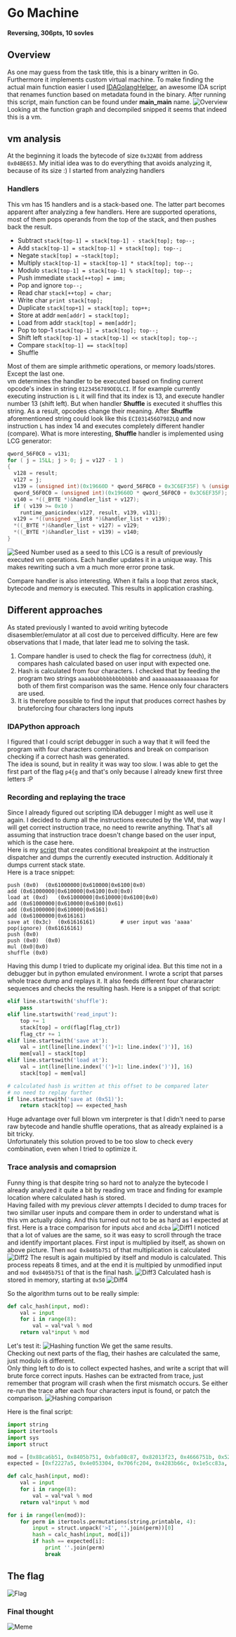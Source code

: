 Go Machine 
==========
#### Reversing, 306pts, 10 sovles

Overview
--------------------------------

As one may guess from the task title, this is a binary written in Go. Furthermore it implements custom virtual machine. To make finding the actual main function easier I used [IDAGolangHelper](https://github.com/sibears/IDAGolangHelper), an awesome IDA script that renames function based on metadata found in the binary. After running this script, main function can be found under **main_main** name.
![Overview](img/overview.PNG)
Looking at the function graph and decompiled snipped it seems that indeed this is a vm.

vm analysis
---------------------------
At the beginning it loads the bytecode of size `0x32ABE` from address `0x04BE653`. My initial idea was to do everything that avoids analyzing it, because of its size :) I started from analyzing handlers
### Handlers
This vm has 15 handlers and is a stack-based one. The latter part becomes apparent after analyzing a few handlers. Here are supported operations, most of them pops operands from the top of the stack, and then pushes back the result.

* Subtract `stack[top-1] = stack[top-1] - stack[top]; top--;`
* Add `stack[top-1] = stack[top-1] + stack[top]; top--;`
* Negate `stack[top] = ~stack[top];`
* Multiply `stack[top-1] = stack[top-1] * stack[top]; top--;`
* Modulo `stack[top-1] = stack[top-1] % stack[top]; top--;`
* Push immediate `stack[++top] = imm;`
* Pop and ignore `top--;`
* Read char `stack[++top] = char;`
* Write char `print stack[top];`
* Duplicate `stack[top+1] = stack[top]; top++;`
* Store at addr `mem[addr] = stack[top];`
* Load from addr `stack[top] = mem[addr];`
* Pop to top-1	`stack[top-1] = stack[top]; top--;`
* Shift left `stack[top-1] = stack[top-1] << stack[top]; top--;`
* Compare `stack[top-1] == stack[top]`
* Shuffle

Most of them are simple arithmetic operations, or memory loads/stores. Except the last one.  
vm determines the handler to be executed based on finding current opcode's index in string `0123456789OEQLCI`. If for example currently executing instruction is `L` it will find that its index is 13, and execute handler number 13 (shift left). But when handler **Shuffle** is executed it shuffles this string. As a result, opcodes change their meaning. After **Shuffle** aforementioned string could look like this `ECI031456O7982LQ` and now instruction `L` has index 14 and executes completely different handler (compare). What is more interesting,  **Shuffle** handler is implemented using LCG generator:

```c
qword_56F0C0 = v131;
for ( j = 15LL; j > 0; j = v127 - 1 )
{
  v128 = result;
  v127 = j;
  v139 = (unsigned int)(0x19660D * qword_56F0C0 + 0x3C6EF35F) % (unsigned __int64)j;
  qword_56F0C0 = (unsigned int)(0x19660D * qword_56F0C0 + 0x3C6EF35F);
  v140 = *((_BYTE *)&handler_list + v127);
  if ( v139 >= 0x10 )
    runtime_panicindex(v127, result, v139, v131);
  v129 = *((unsigned __int8 *)&handler_list + v139);
  *((_BYTE *)&handler_list + v127) = v129;
  *((_BYTE *)&handler_list + v139) = v140;
} 
```
![Seed](img/seed.png)
Number used as a seed to this LCG is a result of previously executed vm operations. Each handler updates it in a unique way. This makes rewriting such a vm a much more error prone task.

Compare handler is also interesting. When it fails a loop that zeros stack, bytecode and memory is executed. This results in application crashing.


Different approaches
---------------------
As stated previously I wanted to avoid writing bytecode disasembler/emulator at all cost due to perceived difficulty. Here are few observations that I made, that later lead me to solving the task.

1. Compare handler is used to check the flag for correctness (duh), it compares hash calculated based on user input with expected one.
2. Hash is calculated from four characters. I checked that by feeding the program two strings `aaaabbbbbbbbbbbbbbb` and `aaaaaaaaaaaaaaaaaa` for both of them first comparison was the same. Hence only four characters are used.
3. It is therefore possible to find the input that produces correct hashes by bruteforcing four characters long inputs

### IDAPython approach
I figured that I could script debugger in such a way that it will feed the program with four characters combinations and break on comparison checking if a correct hash was generated.  
The idea is sound, but in reality it was way too slow. I was able to get the first part of the flag `p4{g` and that's only because I already knew first three letters :P

### Recording and replaying the trace
Since I already figured out scripting IDA debugger I might as well use it again.
I decided to dump all the instructions executed by the VM, that way I will get correct instruction trace, no need to rewrite anything. That's all assuming that instruction trace doesn't change based on the user input, which is the case here.  
Here is my [script](dump_vm_trace.py) that creates conditional breakpoint at the instruction dispatcher and dumps the currently executed instruction. Additionaly it dumps current stack state.   
Here is a trace snippet:

```
push (0x0)	(0x61000000|0x610000|0x6100|0x0)
add	(0x61000000|0x610000|0x6100|0x0|0x0)
load at (0xd)	(0x61000000|0x610000|0x6100|0x0)
add	(0x61000000|0x610000|0x6100|0x61)
add	(0x61000000|0x610000|0x6161)
add	(0x61000000|0x616161)
save at (0x3c)	(0x61616161)        # user input was 'aaaa'
pop(ignore)	(0x61616161)
push (0x0)	
push (0x0)	(0x0)
mul	(0x0|0x0)
shuffle	(0x0)
```

Having this dump I tried to duplicate my original idea. But this time not in a debugger but in python emulated environment. I wrote a script that parses whole trace dump and replays it. It also feeds different four chararacter sequences and checks the resulting hash. Here is a snippet of that script:

```python
elif line.startswith('shuffle'):
	pass
elif line.startswith('read_input'):
	top += 1
	stack[top] = ord(flag[flag_ctr])
	flag_ctr += 1
elif line.startswith('save at'):
	val = int(line[line.index('(')+1: line.index(')')], 16) 
	mem[val] = stack[top]
elif line.startswith('load at'):
	val = int(line[line.index('(')+1: line.index(')')], 16) 
	stack[top] = mem[val]

# calculated hash is written at this offset to be compared later
# no need to replay further
if line.startswith('save at (0x51)'):
	return stack[top] == expected_hash
```  

Huge advantage over full blown vm interpreter is that I didn't need to parse raw bytecode and handle shuffle operations, that as already explained is a bit tricky.  
Unfortunately this solution proved to be too slow to check every combination, even when I tried to optimize it.

### Trace analysis and comaprsion
Funny thing is that despite tring so hard not to analyze the bytecode I already analyzed it quite a bit by reading vm trace and finding for example location where calculated hash is stored.  
Having failed with my previous _clever_ attempts I decided to dump traces for two simillar user inputs and compare them in order to understand what is this vm actually doing. And this turned out not to be as hard as I expected at first.
Here is a trace comparison for inputs `abcd` and `dcba`
![Diff1](img/trace_diff1.PNG)
I noticed that a lot of values are the same, so it was easy to scroll through the trace and identify important places. First input is multiplied by itself, as shown on above picture. Then `mod 0x8405b751` of that multiplication is calculated
![Diff2](img/trace_diff2.PNG)
The result is again multipied by itself and modulo is calculated.
This process repeats 8 times, and at the end it is multipied by unmodified input and `mod 0x8405b751` of that is the final hash. 
![Diff3](img/trace_diff3.PNG)
Calculated hash is stored in memory, starting at `0x50`
![Diff4](img/trace_diff4.PNG)

So the algorithm turns out to be really simple:
```python
def calc_hash(input, mod):
    val = input
    for i in range(8):
        val = val*val % mod
    return val*input % mod
``` 
Let's test it:
![Hashing function](img/calc_hash.PNG)
We get the same results.  
Checking out next parts of the flag, their hashes are calculated the same, just modulo is different.  
Only thing left to do is to collect expected hashes, and write a script that will brute force correct inputs. Hashes can be extracted from trace, just remember that program will crash when the first mismatch occurs. Se either re-run the trace after each four characters input is found, or patch the comparison.
![Hashing comparison](img/hash_comparison.PNG)

Here is the final script:
```python
import string
import itertools
import sys
import struct

mod = [0x88ca6b51, 0x8405b751, 0xbfa08c87, 0x82013f23, 0x4666751b, 0x5271083f]
expected = [0xf2227a5, 0x4e053304, 0x706fc204, 0x4283b66c, 0x1e5cc83a, 0x1faf011c]

def calc_hash(input, mod):
    val = input
    for i in range(8):
        val = val*val % mod
    return val*input % mod

for i in range(len(mod)):
    for perm in itertools.permutations(string.printable, 4):
        input = struct.unpack('>I', ''.join(perm))[0]
        hash = calc_hash(input, mod[i])
        if hash == expected[i]:
            print ''.join(perm)
            break
```

The flag
------ 

![Flag](img/flag.PNG)

### Final thought
![Meme](img/meme.jpg)

